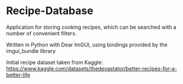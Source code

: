 # Recipe-Database

Application for storing cooking recipes, which can be searched with a number of convenient filters.

Written in Python with Dear ImGUI, using bindings provided by the imgui_bundle library

Initial recipe dataset taken from Kaggle: https://www.kaggle.com/datasets/thedevastator/better-recipes-for-a-better-life
